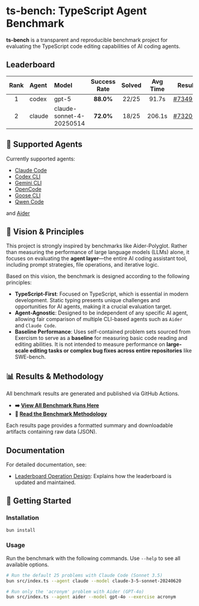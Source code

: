 # ts-bench: TypeScript Agent Benchmark

**ts-bench** is a transparent and reproducible benchmark project for evaluating the TypeScript code editing capabilities of AI coding agents.

## Leaderboard

<!-- BEGIN_LEADERBOARD -->
| Rank | Agent | Model | Success Rate | Solved | Avg Time | Result |
|:----:|:------|:------|:--------------:|:------:|:----------:|:-----:|
| 1 | codex | gpt-5 | **88.0%** | 22/25 | 91.7s | [#734992](https://github.com/laiso/ts-bench/actions/runs/17344734992) |
| 2 | claude | claude-sonnet-4-20250514 | **72.0%** | 18/25 | 206.1s | [#732069](https://github.com/laiso/ts-bench/actions/runs/17344732069) |
<!-- END_LEADERBOARD -->

## 🤖 Supported Agents

Currently supported agents:

* [Claude Code](https://www.anthropic.com/claude-code)
* [Codex CLI](https://developers.openai.com/codex/cli/)
* [Gemini CLI](https://cloud.google.com/gemini/docs/codeassist/gemini-cli)
* [OpenCode](https://opencode.ai/)
* [Goose CLI](https://block.github.io/goose/)
* [Qwen Code](https://qwenlm.github.io/qwen-code-docs/)

and [Aider](https://www.aider.com/)

## 📖 Vision & Principles

This project is strongly inspired by benchmarks like Aider-Polyglot. Rather than measuring the performance of large language models (LLMs) alone, it focuses on evaluating the **agent layer**—the entire AI coding assistant tool, including prompt strategies, file operations, and iterative logic.

Based on this vision, the benchmark is designed according to the following principles:

* **TypeScript-First**: Focused on TypeScript, which is essential in modern development. Static typing presents unique challenges and opportunities for AI agents, making it a crucial evaluation target.
* **Agent-Agnostic**: Designed to be independent of any specific AI agent, allowing fair comparison of multiple CLI-based agents such as `Aider` and `Claude Code`.
* **Baseline Performance**: Uses self-contained problem sets sourced from Exercism to serve as a **baseline** for measuring basic code reading and editing abilities. It is not intended to measure performance on **large-scale editing tasks or complex bug fixes across entire repositories** like SWE-bench.

## 📊 Results & Methodology

All benchmark results are generated and published via GitHub Actions.

* **➡️ [View All Benchmark Runs Here](https://github.com/laiso/ts-bench/actions/workflows/benchmark.yml)**
* **📜 [Read the Benchmark Methodology](docs/METHODOLOGY.md)**

Each results page provides a formatted summary and downloadable artifacts containing raw data (JSON).

## Documentation
For detailed documentation, see:

- [Leaderboard Operation Design](docs/leaderboard.md): Explains how the leaderboard is updated and maintained.

## 🚀 Getting Started

### Installation

```bash
bun install
```

### Usage

Run the benchmark with the following commands. Use `--help` to see all available options.

```bash
# Run the default 25 problems with Claude Code (Sonnet 3.5)
bun src/index.ts --agent claude --model claude-3-5-sonnet-20240620

# Run only the 'acronym' problem with Aider (GPT-4o)
bun src/index.ts --agent aider --model gpt-4o --exercise acronym
```
